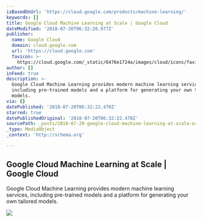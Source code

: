 ```yaml
---
isBasedOnUrl: 'https://cloud.google.com/products/machine-learning/'
keywords: []
title: Google Cloud Machine Learning at Scale | Google Cloud
dateModified: '2018-07-20T06:32:20.977Z'
publisher:
  name: Google Cloud
  domain: cloud.google.com
  url: 'https://cloud.google.com'
  favicon: >-
    https://cloud.google.com/_static/6476e1724a/images/cloud/icons/favicons/onecloud/favicon.ico
author: []
inFeed: true
description: >-
  Google Cloud Machine Learning provides modern machine learning services,
  including pre-trained models and a platform for generating your own tailored
  models.
via: {}
datePublished: '2018-07-20T06:32:22.470Z'
starred: true
datePublishedOriginal: '2018-07-20T06:32:22.470Z'
sourcePath: _posts/2018-07-20-google-cloud-machine-learning-at-scale-or-google-cloud.md
_type: MediaObject
_context: 'http://schema.org'

---
```

<article style=""><h1>Google Cloud Machine Learning at Scale | Google Cloud</h1><p>Google Cloud Machine Learning provides modern machine learning services, including pre-trained models and a platform for generating your own tailored models.</p><img src="https://cloud.google.com/images/products/machine-learning/ml-lead.png" /></article>